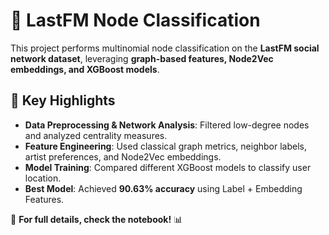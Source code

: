 # 🎵 LastFM Node Classification
This project performs multinomial node classification on the **LastFM social network dataset**, leveraging **graph-based features, Node2Vec embeddings, and XGBoost models**.

## 🚀 Key Highlights
- **Data Preprocessing & Network Analysis**: Filtered low-degree nodes and analyzed centrality measures.
- **Feature Engineering**: Used classical graph metrics, neighbor labels, artist preferences, and Node2Vec embeddings.
- **Model Training**: Compared different XGBoost models to classify user location.
- **Best Model**: Achieved **90.63% accuracy** using Label + Embedding Features.

📌 **For full details, check the notebook!** 📊
